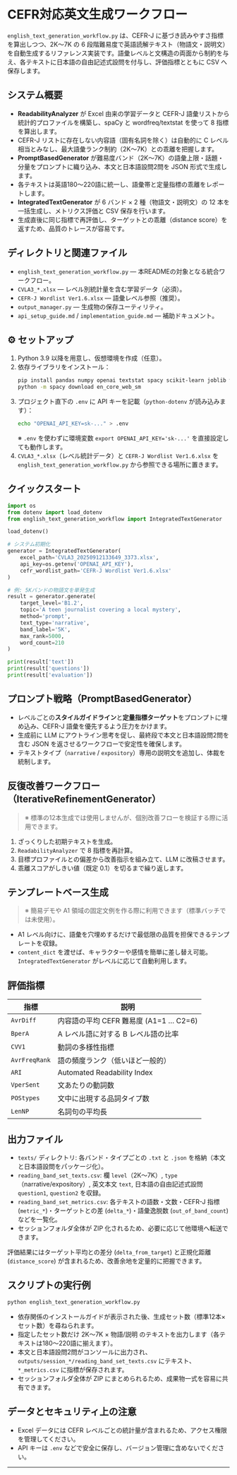 # CEFR対応英文生成ワークフロー

`english_text_generation_workflow.py` は、CEFR-J に基づき読みやすさ指標を算出しつつ、2K〜7K の 6 段階難易度で英語読解テキスト（物語文・説明文）を自動生成するリファレンス実装です。語彙レベルと文構造の両面から制約を与え、各テキストに日本語の自由記述式設問を付与し、評価指標とともに CSV へ保存します。

## システム概要
- **ReadabilityAnalyzer** が Excel 由来の学習データと CEFR-J 語彙リストから統計的プロファイルを構築し、spaCy と wordfreq/textstat を使って 8 指標を算出します。
- CEFR-J リストに存在しない内容語（固有名詞を除く）は自動的に C レベル相当とみなし、最大語彙ランク制約（2K〜7K）との乖離を把握します。
- **PromptBasedGenerator** が難易度バンド（2K〜7K）の語彙上限・話題・分量をプロンプトに織り込み、本文と日本語設問2問を JSON 形式で生成します。
- 各テキストは英語180〜220語に統一し、語彙帯と定量指標の乖離をレポートします。
- **IntegratedTextGenerator** が 6 バンド × 2 種（物語文・説明文）の 12 本を一括生成し、メトリクス評価と CSV 保存を行います。
- 生成直後に同じ指標で再評価し、ターゲットとの乖離（distance score）を返すため、品質のトレースが容易です。

## ディレクトリと関連ファイル
- `english_text_generation_workflow.py` — 本READMEの対象となる統合ワークフロー。
- `CVLA3_*.xlsx` — レベル別統計量を含む学習データ（必須）。
- `CEFR-J Wordlist Ver1.6.xlsx` — 語彙レベル参照（推奨）。
- `output_manager.py` — 生成物の保存ユーティリティ。
- `api_setup_guide.md` / `implementation_guide.md` — 補助ドキュメント。

## ⚙️ セットアップ
1. Python 3.9 以降を用意し、仮想環境を作成（任意）。
2. 依存ライブラリをインストール：
   ```bash
   pip install pandas numpy openai textstat spacy scikit-learn joblib wordfreq openpyxl python-dotenv
   python -m spacy download en_core_web_sm
   ```
3. プロジェクト直下の `.env` に API キーを記載（`python-dotenv` が読み込みます）：
   ```bash
   echo "OPENAI_API_KEY=sk-..." > .env
   ```
   ※ `.env` を使わずに環境変数 `export OPENAI_API_KEY='sk-...'` を直接設定しても動作します。
4. `CVLA3_*.xlsx`（レベル統計データ）と `CEFR-J Wordlist Ver1.6.xlsx` を `english_text_generation_workflow.py` から参照できる場所に置きます。

## クイックスタート
```python
import os
from dotenv import load_dotenv
from english_text_generation_workflow import IntegratedTextGenerator

load_dotenv()

# システム初期化
generator = IntegratedTextGenerator(
    excel_path='CVLA3_20250912133649_3373.xlsx',
    api_key=os.getenv('OPENAI_API_KEY'),
    cefr_wordlist_path='CEFR-J Wordlist Ver1.6.xlsx'
)

# 例: 5Kバンドの物語文を単発生成
result = generator.generate(
    target_level='B1.2',
    topic='A teen journalist covering a local mystery',
    method='prompt',
    text_type='narrative',
    band_label='5K',
    max_rank=5000,
    word_count=210
)

print(result['text'])
print(result['questions'])
print(result['evaluation'])
```

## プロンプト戦略（PromptBasedGenerator）
- レベルごとの**スタイルガイドライン**と**定量指標ターゲット**をプロンプトに埋め込み、CEFR-J 語彙を優先するよう圧力をかけます。
- 生成前に LLM にアウトライン思考を促し、最終段で本文と日本語設問2問を含む JSON を返させるワークフローで安定性を確保します。
- テキストタイプ（`narrative` / `expository`）専用の説明文を追加し、体裁を統制します。

## 反復改善ワークフロー（IterativeRefinementGenerator）
> ※ 標準の12本生成では使用しませんが、個別改善フローを検証する際に活用できます。
1. ざっくりした初期テキストを生成。
2. `ReadabilityAnalyzer` で 8 指標を再計算。
3. 目標プロファイルとの偏差から改善指示を組み立て、LLM に改稿させます。
4. 乖離スコアがしきい値（既定 0.1）を切るまで繰り返します。

## テンプレートベース生成
> ※ 簡易デモや A1 領域の固定文例を作る際に利用できます（標準バッチでは未使用）。
- A1 レベル向けに、語彙を穴埋めするだけで最低限の品質を担保できるテンプレートを収録。
- `content_dict` を渡せば、キャラクターや感情を簡単に差し替え可能。`IntegratedTextGenerator` がレベルに応じて自動利用します。

## 評価指標
| 指標 | 説明 |
|------|------|
| `AvrDiff` | 内容語の平均 CEFR 難易度 (A1=1 … C2=6) |
| `BperA` | A レベル語に対する B レベル語の比率 |
| `CVV1` | 動詞の多様性指標 |
| `AvrFreqRank` | 語の頻度ランク（低いほど一般的） |
| `ARI` | Automated Readability Index |
| `VperSent` | 文あたりの動詞数 |
| `POStypes` | 文中に出現する品詞タイプ数 |
| `LenNP` | 名詞句の平均長 |


## 出力ファイル
- `texts/` ディレクトリ: 各バンド・タイプごとの `.txt` と `.json` を格納（本文と日本語設問をパッケージ化）。
- `reading_band_set_texts.csv`: 欄 `level`（2K〜7K）, `type`（narrative/expository）, 英文本文 `text`, 日本語の自由記述式設問 `question1`, `question2` を収録。
- `reading_band_set_metrics.csv`: 各テキストの語数・文数・CEFR-J 指標 (`metric_*`)・ターゲットとの差 (`delta_*`)・語彙逸脱数 (`out_of_band_count`) などを一覧化。
- セッションフォルダ全体が ZIP 化されるため、必要に応じて他環境へ転送できます。

評価結果にはターゲット平均との差分 (`delta_from_target`) と正規化距離 (`distance_score`) が含まれるため、改善余地を定量的に把握できます。

## スクリプトの実行例
```bash
python english_text_generation_workflow.py
```
- 依存関係のインストールガイドが表示された後、生成セット数（標準12本×セット数）を尋ねられます。
- 指定したセット数だけ 2K〜7K × 物語/説明 のテキストを出力します（各テキストは180〜220語に揃えます）。
- 本文と日本語設問2問がコンソールに出力され、`outputs/session_*/reading_band_set_texts.csv` にテキスト、`*_metrics.csv` に指標が保存されます。
- セッションフォルダ全体が ZIP にまとめられるため、成果物一式を容易に共有できます。

## データとセキュリティ上の注意
- Excel データには CEFR レベルごとの統計量が含まれるため、アクセス権限を管理してください。
- API キーは `.env` などで安全に保存し、バージョン管理に含めないでください。

---
